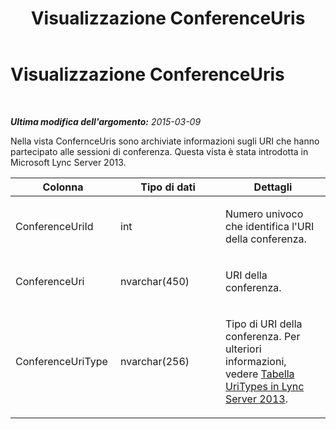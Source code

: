 ﻿---
title: Visualizzazione ConferenceUris
TOCTitle: Visualizzazione ConferenceUris
ms:assetid: 9a3cdcea-426e-4b6b-9876-ba746a8de706
ms:mtpsurl: https://technet.microsoft.com/it-it/library/JJ688148(v=OCS.15)
ms:contentKeyID: 49887671
ms.date: 08/24/2015
mtps_version: v=OCS.15
ms.translationtype: HT
---

# Visualizzazione ConferenceUris

 

_**Ultima modifica dell'argomento:** 2015-03-09_

Nella vista ConfernceUris sono archiviate informazioni sugli URI che hanno partecipato alle sessioni di conferenza. Questa vista è stata introdotta in Microsoft Lync Server 2013.


<table>
<colgroup>
<col style="width: 33%" />
<col style="width: 33%" />
<col style="width: 33%" />
</colgroup>
<thead>
<tr class="header">
<th>Colonna</th>
<th>Tipo di dati</th>
<th>Dettagli</th>
</tr>
</thead>
<tbody>
<tr class="odd">
<td><p>ConferenceUriId</p></td>
<td><p>int</p></td>
<td><p>Numero univoco che identifica l'URI della conferenza.</p></td>
</tr>
<tr class="even">
<td><p>ConferenceUri</p></td>
<td><p>nvarchar(450)</p></td>
<td><p>URI della conferenza.</p></td>
</tr>
<tr class="odd">
<td><p>ConferenceUriType</p></td>
<td><p>nvarchar(256)</p></td>
<td><p>Tipo di URI della conferenza. Per ulteriori informazioni, vedere <a href="lync-server-2013-uritypes-table.md">Tabella UriTypes in Lync Server 2013</a>.</p></td>
</tr>
</tbody>
</table>

